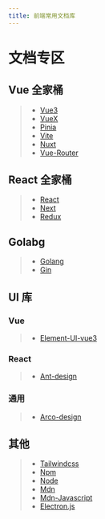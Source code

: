 ```yaml
---
title: 前端常用文档库
---
```


# 文档专区

## Vue 全家桶

> - [Vue3](https://vuejs.org/)
> - [VueX](https://vuex.vuejs.org/zh/)
> - [Pinia](https://pinia.vuejs.org/)
> - [Vite](https://vitejs.dev/)
> - [Nuxt](https://www.nuxtjs.cn/)
> - [Vue-Router](https://router.vuejs.org/zh/)

## React 全家桶

> - [React](https://zh-hans.reactjs.org/)
> - [Next](https://www.nextjs.cn/)
> - [Redux](https://redux.js.org/)

## Golabg

> - [Golang](https://golang.google.cn/)
> - [Gin](https://gin-gonic.com/)

## UI 库

### Vue

> - [Element-UI-vue3](https://element-plus.gitee.io/zh-CN/)

### React

> - [Ant-design](https://ant.design/index-cn)

### 通用

> - [Arco-design](https://arco.design/)

## 其他

> - [Tailwindcss](https://www.tailwindcss.cn/)
> - [Npm](https://www.npmjs.com/)
> - [Node](https://nodejs.org/zh-cn/)
> - [Mdn](https://developer.mozilla.org/zh-CN/)
> - [Mdn-Javascript](https://developer.mozilla.org/zh-CN/docs/Web/JavaScript)
> - [Electron.js](https://www.electronjs.org/)
